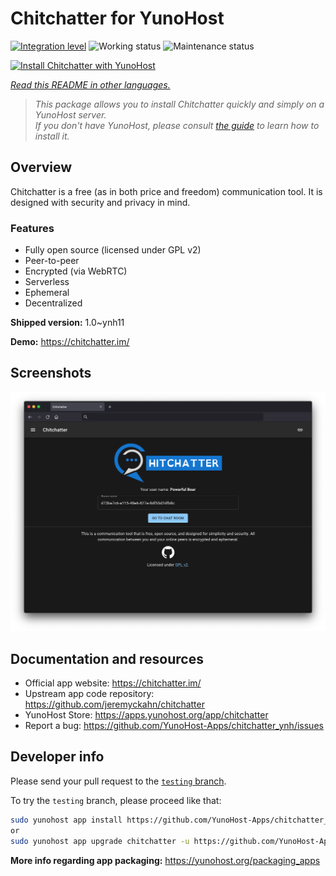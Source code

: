 <!--
N.B.: This README was automatically generated by <https://github.com/YunoHost/apps/tree/master/tools/readme_generator>
It shall NOT be edited by hand.
-->

# Chitchatter for YunoHost

[![Integration level](https://dash.yunohost.org/integration/chitchatter.svg)](https://dash.yunohost.org/appci/app/chitchatter) ![Working status](https://ci-apps.yunohost.org/ci/badges/chitchatter.status.svg) ![Maintenance status](https://ci-apps.yunohost.org/ci/badges/chitchatter.maintain.svg)

[![Install Chitchatter with YunoHost](https://install-app.yunohost.org/install-with-yunohost.svg)](https://install-app.yunohost.org/?app=chitchatter)

*[Read this README in other languages.](./ALL_README.md)*

> *This package allows you to install Chitchatter quickly and simply on a YunoHost server.*  
> *If you don't have YunoHost, please consult [the guide](https://yunohost.org/install) to learn how to install it.*

## Overview

Chitchatter is a free (as in both price and freedom) communication tool. It is designed with security and privacy in mind.

### Features

- Fully open source (licensed under GPL v2)
- Peer-to-peer
- Encrypted (via WebRTC)
- Serverless
- Ephemeral
- Decentralized 

**Shipped version:** 1.0~ynh11

**Demo:** <https://chitchatter.im/>

## Screenshots

![Screenshot of Chitchatter](./doc/screenshots/screenshot.png)

## Documentation and resources

- Official app website: <https://chitchatter.im/>
- Upstream app code repository: <https://github.com/jeremyckahn/chitchatter>
- YunoHost Store: <https://apps.yunohost.org/app/chitchatter>
- Report a bug: <https://github.com/YunoHost-Apps/chitchatter_ynh/issues>

## Developer info

Please send your pull request to the [`testing` branch](https://github.com/YunoHost-Apps/chitchatter_ynh/tree/testing).

To try the `testing` branch, please proceed like that:

```bash
sudo yunohost app install https://github.com/YunoHost-Apps/chitchatter_ynh/tree/testing --debug
or
sudo yunohost app upgrade chitchatter -u https://github.com/YunoHost-Apps/chitchatter_ynh/tree/testing --debug
```

**More info regarding app packaging:** <https://yunohost.org/packaging_apps>
